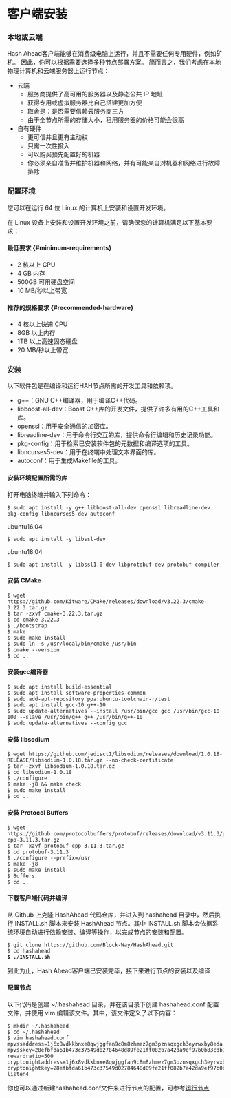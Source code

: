 # 客户端安装

### 本地或云端

Hash Ahead客户端能够在消费级电脑上运行，并且不需要任何专用硬件，例如矿机。 因此，你可以根据需要选择多种节点部署方案。 简而言之，我们考虑在本地物理计算机和云端服务器上运行节点：

* 云端
  * 服务商提供了高可用的服务器以及静态公共 IP 地址
  * 获得专用或虚拟服务器比自己搭建更加方便
  * 取舍是：是否需要信赖云服务商三方
  * 由于全节点所需的存储大小，租用服务器的价格可能会很高
* 自有硬件
  * 更可信并且更有主动权
  * 只需一次性投入
  * 可以购买预先配置好的机器
  * 你必须亲自准备并维护机器和网络，并有可能亲自对机器和网络进行故障排除

### 配置环境

您可以在运行 64 位 Linux 的计算机上安装和设置开发环境。

在 Linux 设备上安装和设置开发环境之前，请确保您的计算机满足以下基本要求：

#### **最低要求 {#minimum-requirements}**

* 2 核以上 CPU
* 4 GB 内存
* 500GB 可用硬盘空间
* 10 MB/秒以上带宽

&#x20;

#### **推荐的规格要求 {#recommended-hardware}**

* 4 核以上快速 CPU
* 8GB 以上内存
* 1TB 以上高速固态硬盘
* 20 MB/秒以上带宽

### 安装

以下软件包是在编译和运行HAH节点所需的开发工具和依赖项。

* g++：GNU C++编译器，用于编译C++代码。
* libboost-all-dev：Boost C++库的开发文件，提供了许多有用的C++工具和库。
* openssl：用于安全通信的加密库。
* libreadline-dev：用于命令行交互的库，提供命令行编辑和历史记录功能。
* pkg-config：用于检索已安装软件包的元数据和编译选项的工具。
* libncurses5-dev：用于在终端中处理文本界面的库。
* autoconf：用于生成Makefile的工具。

#### 安装环境配置所需的库

打开电脑终端并输入下列命令：

```
$ sudo apt install -y g++ libboost-all-dev openssl libreadline-dev pkg-config libncurses5-dev autoconf
```

ubuntu16.04

```
$ sudo apt install -y libssl-dev
```

ubuntu18.04

```
$ sudo apt install -y libssl1.0-dev libprotobuf-dev protobuf-compiler
```

#### 安装 CMake

```
$ wget https://github.com/Kitware/CMake/releases/download/v3.22.3/cmake-3.22.3.tar.gz
$ tar -zxvf cmake-3.22.3.tar.gz
$ cd cmake-3.22.3
$ ./bootstrap
$ make
$ sudo make install
$ sudo ln -s /usr/local/bin/cmake /usr/bin
$ cmake --version
$ cd ..
```

#### 安装gcc编译器

```
$ sudo apt install build-essential
$ sudo apt install software-properties-common
$ sudo add-apt-repository ppa:ubuntu-toolchain-r/test
$ sudo apt install gcc-10 g++-10
$ sudo update-alternatives --install /usr/bin/gcc gcc /usr/bin/gcc-10 100 --slave /usr/bin/g++ g++ /usr/bin/g++-10
$ sudo update-alternatives --config gcc
```

#### 安装 libsodium&#x20;

```
$ wget https://github.com/jedisct1/libsodium/releases/download/1.0.18-RELEASE/libsodium-1.0.18.tar.gz --no-check-certificate
$ tar -zxvf libsodium-1.0.18.tar.gz
$ cd libsodium-1.0.18 
$ ./configure 
$ make -j8 && make check 
$ sudo make install 
$ cd .. 
```

#### 安装 Protocol Buffers

```
$ wget https://github.com/protocolbuffers/protobuf/releases/download/v3.11.3/protobuf-cpp-3.11.3.tar.gz 
$ tar -xzvf protobuf-cpp-3.11.3.tar.gz 
$ cd protobuf-3.11.3
$ ./configure --prefix=/usr
$ make -j8 
$ sudo make install
$ Buffers
$ cd ..
```

#### 下载客户端代码并编译

从 Github 上克隆 HashAhead 代码仓库，并进入到 hashahead 目录中，然后执行 INSTALL.sh 脚本来安装 HashAhead 节点。其中 INSTALL.sh 脚本会依据系统环境自动进行依赖安装、编译等操作，以完成节点的安装和配置。

<pre><code>$ git clone https://github.com/Block-Way/HashAhead.git
$ cd hashahead
<strong>$ ./INSTALL.sh
</strong></code></pre>

到此为止，Hash Ahead客户端已安装完毕，接下来进行节点的安装以及编译

#### 配置节点

以下代码是创建 \~/.hashahead 目录，并在该目录下创建 hashahead.conf 配置文件，并使用 vim 编辑该文件。其中，该文件定义了以下内容：

```
$ mkdir ~/.hashahead
$ cd ~/.hashahead
$ vim hashahead.conf
mpvssaddress=1j6x8vdkkbnxe8qwjggfan9c8m8zhmez7gm3pznsqxgch3eyrwxby8eda
mpvsskey=28efbfda61b473c37549d02784648d89fe21ff082b7a42da9ef97b0b83cdb1a9
rewardratio=500
cryptonightaddress=1j6x8vdkkbnxe8qwjggfan9c8m8zhmez7gm3pznsqxgch3eyrwxby8eda
cryptonightkey=28efbfda61b473c37549d02784648d89fe21ff082b7a42da9ef97b0b83cdb1a9
listen4
```

你也可以通过新建hashahead.conf文件来进行节点的配置，可参考[运行节点](yun-hang-jie-dian.md)
